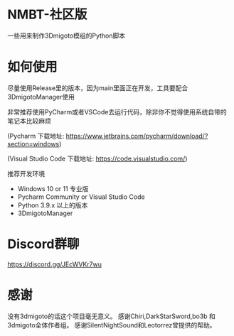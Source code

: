 # NMBT-社区版
一些用来制作3Dmigoto模组的Python脚本

# 如何使用
尽量使用Release里的版本，因为main里面正在开发，工具要配合3DmigotoManager使用

非常推荐使用PyCharm或者VSCode去运行代码，除非你不觉得使用系统自带的笔记本比较麻烦

(Pycharm 下载地址: https://www.jetbrains.com/pycharm/download/?section=windows)

(Visual Studio Code 下载地址: https://code.visualstudio.com/)

推荐开发环境
- Windows 10 or 11 专业版
- Pycharm Community or Visual Studio Code
- Python 3.9.x 以上的版本
- 3DmigotoManager

# Discord群聊
https://discord.gg/JEcWVKr7wu


# 感谢
没有3dmigoto的话这个项目毫无意义。
感谢Chiri,DarkStarSword,bo3b 和3dmigoto全体作者组。
感谢SilentNightSound和Leotorrez曾提供的帮助。
